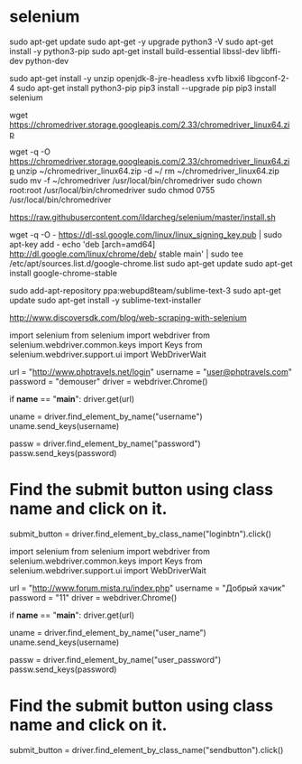 # selenium

sudo apt-get update
sudo apt-get -y upgrade
python3 -V
sudo apt-get install -y python3-pip
sudo apt-get install build-essential libssl-dev libffi-dev python-dev

sudo apt-get install -y unzip openjdk-8-jre-headless xvfb libxi6 libgconf-2-4
sudo apt-get install python3-pip
pip3 install --upgrade pip
pip3 install selenium

wget https://chromedriver.storage.googleapis.com/2.33/chromedriver_linux64.zip

wget -q -O https://chromedriver.storage.googleapis.com/2.33/chromedriver_linux64.zip
unzip ~/chromedriver_linux64.zip -d ~/
rm ~/chromedriver_linux64.zip
sudo mv -f ~/chromedriver /usr/local/bin/chromedriver
sudo chown root:root /usr/local/bin/chromedriver
sudo chmod 0755 /usr/local/bin/chromedriver

https://raw.githubusercontent.com/ildarcheg/selenium/master/install.sh




wget -q -O - https://dl-ssl.google.com/linux/linux_signing_key.pub | sudo apt-key add -
echo 'deb [arch=amd64] http://dl.google.com/linux/chrome/deb/ stable main' | sudo tee /etc/apt/sources.list.d/google-chrome.list
sudo apt-get update 
sudo apt-get install google-chrome-stable

sudo add-apt-repository ppa:webupd8team/sublime-text-3
sudo apt-get update
sudo apt-get install -y sublime-text-installer

http://www.discoversdk.com/blog/web-scraping-with-selenium

import selenium
from selenium import webdriver
from selenium.webdriver.common.keys import Keys
from selenium.webdriver.support.ui import WebDriverWait

url = "http://www.phptravels.net/login"
username = "user@phptravels.com"
password = "demouser"
driver = webdriver.Chrome()

if __name__ == "__main__":
   driver.get(url)

   uname = driver.find_element_by_name("username")
   uname.send_keys(username)

   passw = driver.find_element_by_name("password")
   passw.send_keys(password)
   

   # Find the submit button using class name and click on it.
   submit_button = driver.find_element_by_class_name("loginbtn").click()






import selenium
from selenium import webdriver
from selenium.webdriver.common.keys import Keys
from selenium.webdriver.support.ui import WebDriverWait

url = "http://www.forum.mista.ru/index.php"
username = "Добрый хачик"
password = "11"
driver = webdriver.Chrome()

if __name__ == "__main__":
   driver.get(url)

   uname = driver.find_element_by_name("user_name")
   uname.send_keys(username)

   passw = driver.find_element_by_name("user_password")
   passw.send_keys(password)
   

   # Find the submit button using class name and click on it.
   submit_button = driver.find_element_by_class_name("sendbutton").click()
